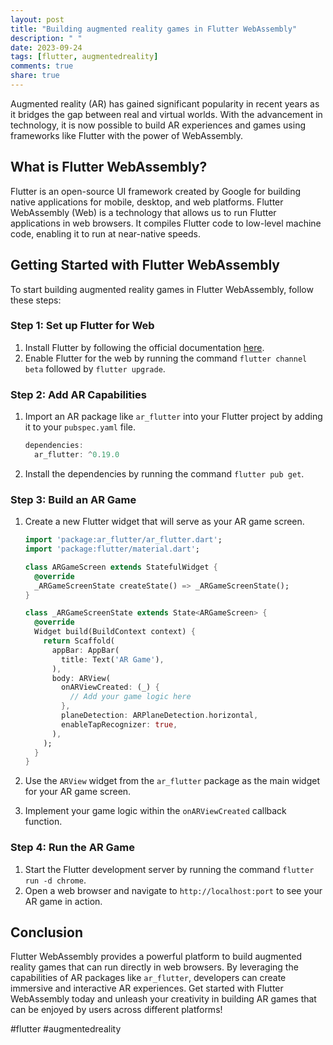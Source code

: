 ```yaml
---
layout: post
title: "Building augmented reality games in Flutter WebAssembly"
description: " "
date: 2023-09-24
tags: [flutter, augmentedreality]
comments: true
share: true
---
```

Augmented reality (AR) has gained significant popularity in recent years as it bridges the gap between real and virtual worlds. With the advancement in technology, it is now possible to build AR experiences and games using frameworks like Flutter with the power of WebAssembly.

## What is Flutter WebAssembly?
Flutter is an open-source UI framework created by Google for building native applications for mobile, desktop, and web platforms. Flutter WebAssembly (Web) is a technology that allows us to run Flutter applications in web browsers. It compiles Flutter code to low-level machine code, enabling it to run at near-native speeds.

## Getting Started with Flutter WebAssembly
To start building augmented reality games in Flutter WebAssembly, follow these steps:

### Step 1: Set up Flutter for Web
1. Install Flutter by following the official documentation [here](https://flutter.dev/docs/get-started/install).
2. Enable Flutter for the web by running the command `flutter channel beta` followed by `flutter upgrade`.

### Step 2: Add AR Capabilities
1. Import an AR package like `ar_flutter` into your Flutter project by adding it to your `pubspec.yaml` file.
   
   ```dart
   dependencies:
     ar_flutter: ^0.19.0
   ```

2. Install the dependencies by running the command `flutter pub get`.

### Step 3: Build an AR Game
1. Create a new Flutter widget that will serve as your AR game screen.

   ```dart
   import 'package:ar_flutter/ar_flutter.dart';
   import 'package:flutter/material.dart';

   class ARGameScreen extends StatefulWidget {
     @override
     _ARGameScreenState createState() => _ARGameScreenState();
   }

   class _ARGameScreenState extends State<ARGameScreen> {
     @override
     Widget build(BuildContext context) {
       return Scaffold(
         appBar: AppBar(
           title: Text('AR Game'),
         ),
         body: ARView(
           onARViewCreated: (_) {
             // Add your game logic here
           },
           planeDetection: ARPlaneDetection.horizontal,
           enableTapRecognizer: true,
         ),
       );
     }
   }
   ```

2. Use the `ARView` widget from the `ar_flutter` package as the main widget for your AR game screen.
3. Implement your game logic within the `onARViewCreated` callback function.

### Step 4: Run the AR Game
1. Start the Flutter development server by running the command `flutter run -d chrome`.
2. Open a web browser and navigate to `http://localhost:port` to see your AR game in action.

## Conclusion
Flutter WebAssembly provides a powerful platform to build augmented reality games that can run directly in web browsers. By leveraging the capabilities of AR packages like `ar_flutter`, developers can create immersive and interactive AR experiences. Get started with Flutter WebAssembly today and unleash your creativity in building AR games that can be enjoyed by users across different platforms!

#flutter #augmentedreality